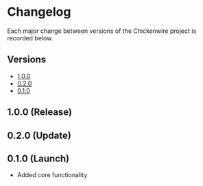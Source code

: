 # Changelog
Each major change between versions of the Chickenwire project is recorded
below.

## Versions
- [1.0.0]()
- [0.2.0]()
- [0.1.0](#0.1.0-Release)

## 1.0.0 (Release)

## 0.2.0 (Update)

## 0.1.0 (Launch)
- Added core functionality
